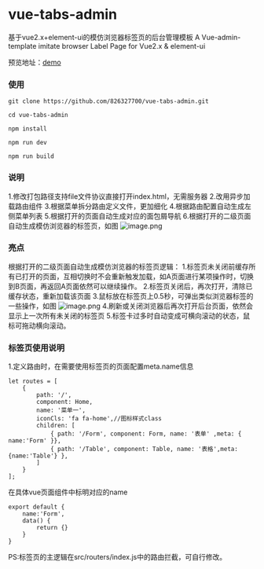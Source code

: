 # vue-tabs-admin
基于vue2.x+element-ui的模仿浏览器标签页的后台管理模板
A Vue-admin-template imitate browser Label Page for Vue2.x &amp; element-ui

预览地址：<a href="https://826327700.github.io/demo/vue-tabs-admin/" target="_blank">demo</a>

### 使用
```
git clone https://github.com/826327700/vue-tabs-admin.git

cd vue-tabs-admin

npm install

npm run dev

npm run build
```
### 说明
1.修改打包路径支持file文件协议直接打开index.html，无需服务器
2.改用异步加载路由组件
3.根据菜单拆分路由定义文件，更加细化
4.根据路由配置自动生成左侧菜单列表
5.根据打开的页面自动生成对应的面包屑导航
6.根据打开的二级页面自动生成模仿浏览器的标签页，如图
![image.png](http://upload-images.jianshu.io/upload_images/6651371-fb6c1f0238e4f78a.png?imageMogr2/auto-orient/strip%7CimageView2/2/w/1240)


### 亮点
根据打开的二级页面自动生成模仿浏览器的标签页逻辑：
1.标签页未关闭前缓存所有已打开的页面，互相切换时不会重新触发加载，如A页面进行某项操作时，切换到B页面，再返回A页面依然可以继续操作。
2.标签页关闭后，再次打开，清除已缓存状态，重新加载该页面
3.鼠标放在标签页上0.5秒，可弹出类似浏览器标签的一些操作，如图
![image.png](http://upload-images.jianshu.io/upload_images/6651371-67266c17e718b92c.png?imageMogr2/auto-orient/strip%7CimageView2/2/w/1240)
4.刷新或关闭浏览器后再次打开后台页面，依然会显示上一次所有未关闭的标签页
5.标签卡过多时自动变成可横向滚动的状态，鼠标可拖动横向滚动。

### 标签页使用说明
1.定义路由时，在需要使用标签页的页面配置meta.name信息
```
let routes = [
    {
        path: '/',
        component: Home,
        name: '菜单一',
        iconCls: 'fa fa-home',//图标样式class
        children: [
            { path: '/Form', component: Form, name: '表单' ,meta: { name:'Form' }},
            { path: '/Table', component: Table, name: '表格',meta:{name:'Table'} },
        ]
    }
];
```
在具体vue页面组件中标明对应的name
```
export default {
	name:'Form',
	data() {
		return {}
    }
}
```
PS:标签页的主逻辑在src/routers/index.js中的路由拦截，可自行修改。
